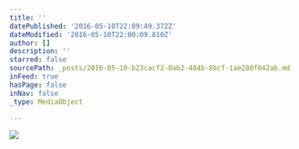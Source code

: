 ```yaml
---
title: ''
datePublished: '2016-05-10T22:09:49.372Z'
dateModified: '2016-05-10T22:00:09.810Z'
author: []
description: ''
starred: false
sourcePath: _posts/2016-05-10-b23cacf2-8ab2-484b-8bcf-1ae280f042ab.md
inFeed: true
hasPage: false
inNav: false
_type: MediaObject

---
```

![](https://the-grid-user-content.s3-us-west-2.amazonaws.com/f70e4f25-9a3d-42ec-b2b6-84a4cf326a86.jpg)